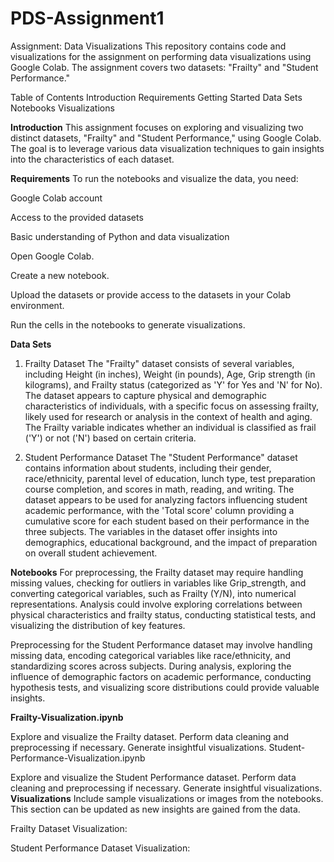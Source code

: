 # PDS-Assignment1
Assignment: Data Visualizations
This repository contains code and visualizations for the assignment on performing data visualizations using Google Colab. The assignment covers two datasets: "Frailty" and "Student Performance."

Table of Contents
Introduction
Requirements
Getting Started
Data Sets
Notebooks
Visualizations

**Introduction**
This assignment focuses on exploring and visualizing two distinct datasets, "Frailty" and "Student Performance," using Google Colab. The goal is to leverage various data visualization techniques to gain insights into the characteristics of each dataset.

**Requirements**
To run the notebooks and visualize the data, you need:

Google Colab account

Access to the provided datasets

Basic understanding of Python and data visualization

Open Google Colab.

Create a new notebook.

Upload the datasets or provide access to the datasets in your Colab environment.

Run the cells in the notebooks to generate visualizations.

**Data Sets**
1. Frailty Dataset
The "Frailty" dataset consists of several variables, including Height (in inches), Weight (in pounds), Age, Grip strength (in kilograms), and Frailty status (categorized as 'Y' for Yes and 'N' for No). The dataset appears to capture physical and demographic characteristics of individuals, with a specific focus on assessing frailty, likely used for research or analysis in the context of health and aging. The Frailty variable indicates whether an individual is classified as frail ('Y') or not ('N') based on certain criteria.

2. Student Performance Dataset
The "Student Performance" dataset contains information about students, including their gender, race/ethnicity, parental level of education, lunch type, test preparation course completion, and scores in math, reading, and writing. The dataset appears to be used for analyzing factors influencing student academic performance, with the 'Total score' column providing a cumulative score for each student based on their performance in the three subjects. The variables in the dataset offer insights into demographics, educational background, and the impact of preparation on overall student achievement.

**Notebooks**
For preprocessing, the Frailty dataset may require handling missing values, checking for outliers in variables like Grip_strength, and converting categorical variables, such as Frailty (Y/N), into numerical representations. Analysis could involve exploring correlations between physical characteristics and frailty status, conducting statistical tests, and visualizing the distribution of key features.

Preprocessing for the Student Performance dataset may involve handling missing data, encoding categorical variables like race/ethnicity, and standardizing scores across subjects. During analysis, exploring the influence of demographic factors on academic performance, conducting hypothesis tests, and visualizing score distributions could provide valuable insights.

**Frailty-Visualization.ipynb**

Explore and visualize the Frailty dataset.
Perform data cleaning and preprocessing if necessary.
Generate insightful visualizations.
Student-Performance-Visualization.ipynb

Explore and visualize the Student Performance dataset.
Perform data cleaning and preprocessing if necessary.
Generate insightful visualizations.
**Visualizations**
Include sample visualizations or images from the notebooks. This section can be updated as new insights are gained from the data.

Frailty Dataset Visualization:

Student Performance Dataset Visualization:

